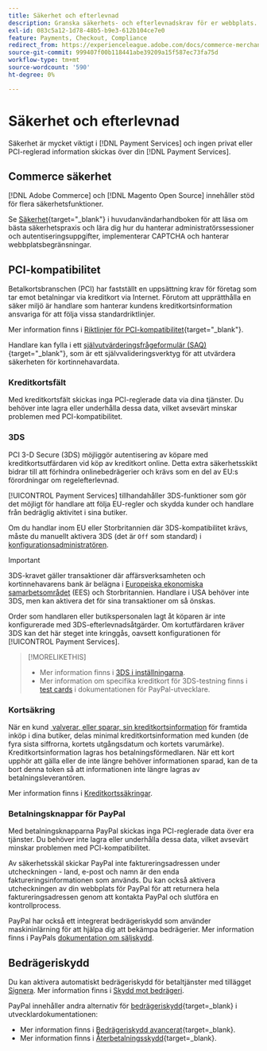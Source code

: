 ```yaml
---
title: Säkerhet och efterlevnad
description: Granska säkerhets- och efterlevnadskrav för er webbplats.
exl-id: 083c5a12-1d78-48b5-b9e3-612b104ce7e0
feature: Payments, Checkout, Compliance
redirect_from: https://experienceleague.adobe.com/docs/commerce-merchant-services/payment-services/security.html
source-git-commit: 999407f00b118441abe39209a15f587ec73fa75d
workflow-type: tm+mt
source-wordcount: '590'
ht-degree: 0%

---
```


# Säkerhet och efterlevnad

Säkerhet är mycket viktigt i [!DNL Payment Services] och ingen privat eller PCI-reglerad information skickas över din [!DNL Payment Services].

## Commerce säkerhet

[!DNL Adobe Commerce] och [!DNL Magento Open Source] innehåller stöd för flera säkerhetsfunktioner.

Se [Säkerhet](https://experienceleague.adobe.com/en/docs/commerce-admin/systems/security/security){target="_blank"} i huvudanvändarhandboken för att läsa om bästa säkerhetspraxis och lära dig hur du hanterar administratörssessioner och autentiseringsuppgifter, implementerar CAPTCHA och hanterar webbplatsbegränsningar.

## PCI-kompatibilitet

Betalkortsbranschen (PCI) har fastställt en uppsättning krav för företag som tar emot betalningar via kreditkort via Internet. Förutom att upprätthålla en säker miljö är handlare som hanterar kundens kreditkortsinformation ansvariga för att följa vissa standardriktlinjer.

Mer information finns i [Riktlinjer för PCI-kompatibilitet](https://experienceleague.adobe.com/en/docs/commerce-admin/start/compliance/payments/compliance-pci){target="_blank"}.

Handlare kan fylla i ett [självutvärderingsfrågeformulär (SAQ)](https://www.pcisecuritystandards.org/pci_security/completing_self_assessment){target="_blank"}, som är ett självvalideringsverktyg för att utvärdera säkerheten för kortinnehavardata.

### Kreditkortsfält

Med kreditkortsfält skickas inga PCI-reglerade data via dina tjänster. Du behöver inte lagra eller underhålla dessa data, vilket avsevärt minskar problemen med PCI-kompatibilitet.

### 3DS

PCI 3-D Secure (3DS) möjliggör autentisering av köpare med kreditkortsutfärdaren vid köp av kreditkort online. Detta extra säkerhetsskikt bidrar till att förhindra onlinebedrägerier och krävs som en del av EU:s förordningar om regelefterlevnad.

[!UICONTROL Payment Services] tillhandahåller 3DS-funktioner som gör det möjligt för handlare att följa EU-regler och skydda kunder och handlare från bedräglig aktivitet i sina butiker.

Om du handlar inom EU eller Storbritannien där 3DS-kompatibilitet krävs, måste du manuellt aktivera 3DS (det är `Off` som standard) i [konfigurationsadministratören](configure-admin.md#credit-card-fields).

>[!IMPORTANT]
>
>3DS-kravet gäller transaktioner där affärsverksamheten och kortinnehavarens bank är belägna i [Europeiska ekonomiska samarbetsområdet](https://www.efta.int/eea) (EES) och Storbritannien. Handlare i USA behöver inte 3DS, men kan aktivera det för sina transaktioner om så önskas.

Order som handlaren eller butikspersonalen lagt åt köparen är inte konfigurerade med 3DS-efterlevnadsåtgärder. Om kortutfärdaren kräver 3DS kan det här steget inte kringgås, oavsett konfigurationen för [!UICONTROL Payment Services].

>[!MORELIKETHIS]
>
> * Mer information finns i [3DS i inställningarna](configure-admin.md#3ds).
> * Mer information om specifika kreditkort för 3DS-testning finns i [test cards](https://developer.paypal.com/docs/checkout/advanced/customize/3d-secure/test/) i dokumentationen för PayPal-utvecklare.

### Kortsäkring

När en kund [&#x200B; valverar, eller sparar, sin kreditkortsinformation](vaulting.md) för framtida inköp i dina butiker, delas minimal kreditkortsinformation med kunden (de fyra sista siffrorna, kortets utgångsdatum och kortets varumärke). Kreditkortsinformation lagras hos betalningsförmedlaren. När ett kort upphör att gälla eller de inte längre behöver informationen sparad, kan de ta bort denna token så att informationen inte längre lagras av betalningsleverantören.

Mer information finns i [Kreditkortssäkringar](vaulting.md).

### Betalningsknappar för PayPal

Med betalningsknapparna PayPal skickas inga PCI-reglerade data över era tjänster. Du behöver inte lagra eller underhålla dessa data, vilket avsevärt minskar problemen med PCI-kompatibilitet.

Av säkerhetsskäl skickar PayPal inte faktureringsadressen under utcheckningen - land, e-post och namn är den enda faktureringsinformationen som används. Du kan också aktivera utcheckningen av din webbplats för PayPal för att returnera hela faktureringsadressen genom att kontakta PayPal och slutföra en kontrollprocess.

PayPal har också ett integrerat bedrägeriskydd som använder maskininlärning för att hjälpa dig att bekämpa bedrägerier. Mer information finns i PayPals [dokumentation om säljskydd](https://www.paypal.com/us/webapps/mpp/security/seller-protection).

## Bedrägeriskydd

Du kan aktivera automatiskt bedrägeriskydd för betaltjänster med tillägget [Signera](https://commercemarketplace.adobe.com/signifyd-module-connect.html). Mer information finns i [Skydd mot bedrägeri](fraud-protection.md).

PayPal innehåller andra alternativ för [bedrägeriskydd](https://www.paypal.com/us/cshelp/article/what-is-fraud-protection-help1014){target=_blank} i utvecklardokumentationen:

* Mer information finns i [Bedrägeriskydd avancerat](https://www.paypal.com/us/enterprise/fraud-protection-advanced#fraud-protection-advanced){target=_blank}.
* Mer information finns i [Återbetalningsskydd](https://www.paypal.com/us/cshelp/article/what-is-chargeback-protection-help608){target=_blank}.
